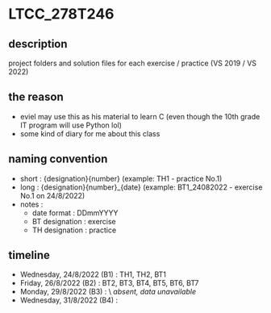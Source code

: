 # LTCC_278T246
## description 
project folders and solution files for each exercise / practice (VS 2019 / VS 2022)

## the reason
- eviel may use this as his material to learn C (even though the 10th grade IT program will use Python lol)
- some kind of diary for me about this class

## naming convention
- short : {designation}{number} (example: TH1 - practice No.1)
- long : {designation}{number}_{date} (example: BT1_24082022 - exercise No.1 on 24/8/2022)
- notes :
  - date format : DDmmYYYY
  - BT designation : exercise
  - TH designation : practice

## timeline
- Wednesday, 24/8/2022 (B1) : TH1, TH2, BT1
- Friday, 26/8/2022 (B2) : BT2, BT3, BT4, BT5, BT6, BT7
- Monday, 29/8/2022 (B3) : \\ *absent, data unavailable*
- Wednesday, 31/8/2022 (B4) : 
